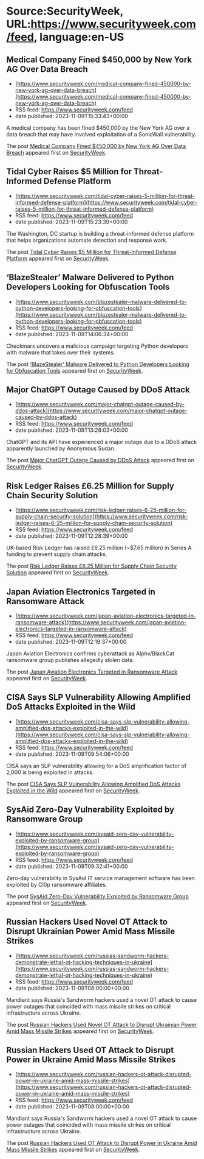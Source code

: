 # Source:SecurityWeek, URL:https://www.securityweek.com/feed, language:en-US

## Medical Company Fined $450,000 by New York AG Over Data Breach
 - [https://www.securityweek.com/medical-company-fined-450000-by-new-york-ag-over-data-breach](https://www.securityweek.com/medical-company-fined-450000-by-new-york-ag-over-data-breach)
 - RSS feed: https://www.securityweek.com/feed
 - date published: 2023-11-09T15:33:43+00:00

<p>A medical company has been fined $450,000 by the New York AG over a data breach that may have involved exploitation of a SonicWall vulnerability.</p>
<p>The post <a href="https://www.securityweek.com/medical-company-fined-450000-by-new-york-ag-over-data-breach/">Medical Company Fined $450,000 by New York AG Over Data Breach</a> appeared first on <a href="https://www.securityweek.com">SecurityWeek</a>.</p>

## Tidal Cyber Raises $5 Million for Threat-Informed Defense Platform
 - [https://www.securityweek.com/tidal-cyber-raises-5-million-for-threat-informed-defense-platform](https://www.securityweek.com/tidal-cyber-raises-5-million-for-threat-informed-defense-platform)
 - RSS feed: https://www.securityweek.com/feed
 - date published: 2023-11-09T15:23:39+00:00

<p>The Washington, DC startup is building a threat-informed defense platform that helps organizations automate detection and response work.</p>
<p>The post <a href="https://www.securityweek.com/tidal-cyber-raises-5-million-for-threat-informed-defense-platform/">Tidal Cyber Raises $5 Million for Threat-Informed Defense Platform</a> appeared first on <a href="https://www.securityweek.com">SecurityWeek</a>.</p>

## ‘BlazeStealer’ Malware Delivered to Python Developers Looking for Obfuscation Tools
 - [https://www.securityweek.com/blazestealer-malware-delivered-to-python-developers-looking-for-obfuscation-tools](https://www.securityweek.com/blazestealer-malware-delivered-to-python-developers-looking-for-obfuscation-tools)
 - RSS feed: https://www.securityweek.com/feed
 - date published: 2023-11-09T14:06:34+00:00

<p>Checkmarx uncovers a malicious campaign targeting Python developers with malware that takes over their systems.</p>
<p>The post <a href="https://www.securityweek.com/blazestealer-malware-delivered-to-python-developers-looking-for-obfuscation-tools/">&#8216;BlazeStealer&#8217; Malware Delivered to Python Developers Looking for Obfuscation Tools</a> appeared first on <a href="https://www.securityweek.com">SecurityWeek</a>.</p>

## Major ChatGPT Outage Caused by DDoS Attack
 - [https://www.securityweek.com/major-chatgpt-outage-caused-by-ddos-attack](https://www.securityweek.com/major-chatgpt-outage-caused-by-ddos-attack)
 - RSS feed: https://www.securityweek.com/feed
 - date published: 2023-11-09T13:28:03+00:00

<p>ChatGPT and its API have experienced a major outage due to a DDoS attack apparently launched by Anonymous Sudan.</p>
<p>The post <a href="https://www.securityweek.com/major-chatgpt-outage-caused-by-ddos-attack/">Major ChatGPT Outage Caused by DDoS Attack</a> appeared first on <a href="https://www.securityweek.com">SecurityWeek</a>.</p>

## Risk Ledger Raises £6.25 Million for Supply Chain Security Solution
 - [https://www.securityweek.com/risk-ledger-raises-6-25-million-for-supply-chain-security-solution](https://www.securityweek.com/risk-ledger-raises-6-25-million-for-supply-chain-security-solution)
 - RSS feed: https://www.securityweek.com/feed
 - date published: 2023-11-09T12:28:39+00:00

<p>UK-based Risk Ledger has raised £6.25 million (~$7.65 million) in Series A funding to prevent supply chain attacks.</p>
<p>The post <a href="https://www.securityweek.com/risk-ledger-raises-6-25-million-for-supply-chain-security-solution/">Risk Ledger Raises £6.25 Million for Supply Chain Security Solution</a> appeared first on <a href="https://www.securityweek.com">SecurityWeek</a>.</p>

## Japan Aviation Electronics Targeted in Ransomware Attack
 - [https://www.securityweek.com/japan-aviation-electronics-targeted-in-ransomware-attack](https://www.securityweek.com/japan-aviation-electronics-targeted-in-ransomware-attack)
 - RSS feed: https://www.securityweek.com/feed
 - date published: 2023-11-09T12:19:37+00:00

<p>Japan Aviation Electronics confirms cyberattack as Alphv/BlackCat ransomware group publishes allegedly stolen data.</p>
<p>The post <a href="https://www.securityweek.com/japan-aviation-electronics-targeted-in-ransomware-attack/">Japan Aviation Electronics Targeted in Ransomware Attack</a> appeared first on <a href="https://www.securityweek.com">SecurityWeek</a>.</p>

## CISA Says SLP Vulnerability Allowing Amplified DoS Attacks Exploited in the Wild
 - [https://www.securityweek.com/cisa-says-slp-vulnerability-allowing-amplified-dos-attacks-exploited-in-the-wild](https://www.securityweek.com/cisa-says-slp-vulnerability-allowing-amplified-dos-attacks-exploited-in-the-wild)
 - RSS feed: https://www.securityweek.com/feed
 - date published: 2023-11-09T09:54:06+00:00

<p>CISA says an SLP vulnerability allowing for a DoS amplification factor of 2,000 is being exploited in attacks.</p>
<p>The post <a href="https://www.securityweek.com/cisa-says-slp-vulnerability-allowing-amplified-dos-attacks-exploited-in-the-wild/">CISA Says SLP Vulnerability Allowing Amplified DoS Attacks Exploited in the Wild</a> appeared first on <a href="https://www.securityweek.com">SecurityWeek</a>.</p>

## SysAid Zero-Day Vulnerability Exploited by Ransomware Group
 - [https://www.securityweek.com/sysaid-zero-day-vulnerability-exploited-by-ransomware-group](https://www.securityweek.com/sysaid-zero-day-vulnerability-exploited-by-ransomware-group)
 - RSS feed: https://www.securityweek.com/feed
 - date published: 2023-11-09T09:32:41+00:00

<p>Zero-day vulnerability in SysAid IT service management software has been exploited by Cl0p ransomware affiliates.</p>
<p>The post <a href="https://www.securityweek.com/sysaid-zero-day-vulnerability-exploited-by-ransomware-group/">SysAid Zero-Day Vulnerability Exploited by Ransomware Group</a> appeared first on <a href="https://www.securityweek.com">SecurityWeek</a>.</p>

## Russian Hackers Used Novel OT Attack to Disrupt Ukrainian Power Amid Mass Missile Strikes
 - [https://www.securityweek.com/russias-sandworm-hackers-demonstrate-lethal-ot-hacking-techniques-in-ukraine](https://www.securityweek.com/russias-sandworm-hackers-demonstrate-lethal-ot-hacking-techniques-in-ukraine)
 - RSS feed: https://www.securityweek.com/feed
 - date published: 2023-11-09T08:00:00+00:00

<p>Mandiant says Russia's Sandworm hackers used a novel OT attack to cause power outages that coincided with mass missile strikes on critical infrastructure across Ukraine.</p>
<p>The post <a href="https://www.securityweek.com/russias-sandworm-hackers-demonstrate-lethal-ot-hacking-techniques-in-ukraine/">Russian Hackers Used Novel OT Attack to Disrupt Ukrainian Power Amid Mass Missile Strikes</a> appeared first on <a href="https://www.securityweek.com">SecurityWeek</a>.</p>

## Russian Hackers Used OT Attack to Disrupt Power in Ukraine Amid Mass Missile Strikes
 - [https://www.securityweek.com/russian-hackers-ot-attack-disrupted-power-in-ukraine-amid-mass-missile-strikes](https://www.securityweek.com/russian-hackers-ot-attack-disrupted-power-in-ukraine-amid-mass-missile-strikes)
 - RSS feed: https://www.securityweek.com/feed
 - date published: 2023-11-09T08:00:00+00:00

<p>Mandiant says Russia's Sandworm hackers used a novel OT attack to cause power outages that coincided with mass missile strikes on critical infrastructure across Ukraine.</p>
<p>The post <a href="https://www.securityweek.com/russian-hackers-ot-attack-disrupted-power-in-ukraine-amid-mass-missile-strikes/">Russian Hackers Used OT Attack to Disrupt Power in Ukraine Amid Mass Missile Strikes</a> appeared first on <a href="https://www.securityweek.com">SecurityWeek</a>.</p>

